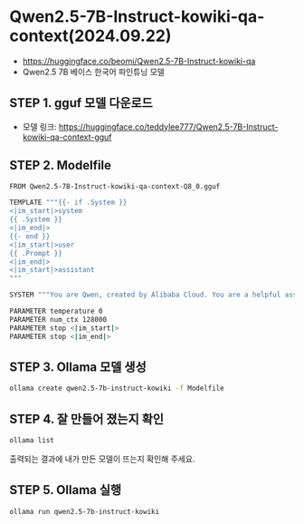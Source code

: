 # Qwen2.5-7B-Instruct-kowiki-qa-context(2024.09.22)

- https://huggingface.co/beomi/Qwen2.5-7B-Instruct-kowiki-qa
- Qwen2.5 7B 베이스 한국어 파인튜닝 모델

## STEP 1. gguf 모델 다운로드
- 모델 링크: https://huggingface.co/teddylee777/Qwen2.5-7B-Instruct-kowiki-qa-context-gguf

## STEP 2. Modelfile

```bash
FROM Qwen2.5-7B-Instruct-kowiki-qa-context-Q8_0.gguf

TEMPLATE """{{- if .System }}
<|im_start|>system
{{ .System }}
<|im_end|>
{{- end }}
<|im_start|>user
{{ .Prompt }}
<|im_end|>
<|im_start|>assistant
"""

SYSTEM """You are Qwen, created by Alibaba Cloud. You are a helpful assistant. 모든 대답은 한국어로 해주세요."""

PARAMETER temperature 0
PARAMETER num_ctx 128000
PARAMETER stop <|im_start|>
PARAMETER stop <|im_end|>
```

## STEP 3. Ollama 모델 생성

```bash
ollama create qwen2.5-7b-instruct-kowiki -f Modelfile
```

## STEP 4. 잘 만들어 졌는지 확인

```bash
ollama list
```
출력되는 결과에 내가 만든 모델이 뜨는지 확인해 주세요.

## STEP 5. Ollama 실행

```bash
ollama run qwen2.5-7b-instruct-kowiki
```
